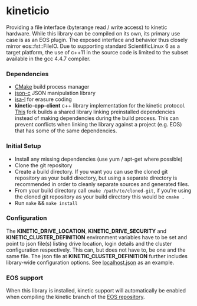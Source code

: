 # kineticio
Providing a file interface (byterange read / write access) to kinetic hardware. While this library can be compiled on its own, its primary use case is as an EOS plugin. The exposed interface and behavior thus closely mirror eos::fst::FileIO. Due to supporting standard ScientificLinux 6 as a target platform, the use of c++11 in the source code is limited to the subset available in the gcc 4.4.7 compiler.

### Dependencies
+ [CMake](http://www.cmake.org) build process manager
+ [json-c](https://github.com/json-c/json-c) JSON manipulation library
+ [isa-l](https://01.org/intel%C2%AE-storage-acceleration-library-open-source-version) for erasure coding
+ **kinetic-cpp-client** c++ library implementation for the kinetic protocol. [This](https://github.com/plensing/kinetic-cpp-client) fork builds a shared library linking preinstalled dependencies instead of making dependencies during the build process. This can prevent conflicts when linking the library against a project (e.g. EOS) that has some of the same dependencies.  

### Initial Setup
+ Install any missing dependencies (use yum / apt-get where possible)
+ Clone the git repository
+ Create a build directory. If you want you can use the cloned git repository as your build directory, but using a separate directory is recommended in order to cleanly separate sources and generated files. 
+ From your build directory call `cmake /path/to/cloned-git`, if you're using the cloned git repository as your build directory this would be `cmake .`
+ Run `make` && `make install`

### Configuration
The **KINETIC_DRIVE_LOCATION**, **KINETIC_DRIVE_SECURITY** and **KINETIC_CLUSTER_DEFINITION** environment variables have to be set and point to json file(s) listing drive location, login details and the cluster configuration respectively. This can, but does not have to, be one and the same file. The json file at **KINETIC_CLUSTER_DEFINITION** further includes library-wide configuration options. See [localhost.json](test/localhost.json) as an example. 

### EOS support
When this library is installed, kinetic support will automatically be enabled when compiling the kinetic branch of the [EOS repository](https://gitlab.cern.ch/dss/eos/tree/kinetic).
